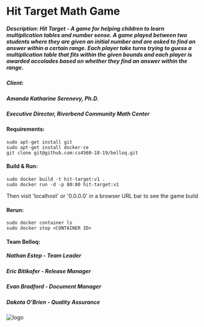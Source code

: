# Hit Target Math Game

##### Description: Hit Target - A game for helping children to learn multiplication tables and number sense. A game played between two students where they are given an initial number and are asked to find an answer within a certain range. Each player take turns trying to guess a multiplication table that fits within the given bounds and each player is awarded accolades based on whether they find an answer within the range.

##### Client:  
##### Amanda Katharine Serenevy, Ph.D.
##### Executive Director, Riverbend Community Math Center  

#### Requirements:

    sudo apt-get install git
    sudo apt-get install docker-ce
    git clone git@github.com:cs4560-18-19/belloq.git

#### Build & Run:

    sudo docker build -t hit-target:v1 .
    sudo docker run -d -p 80:80 hit-target:v1

Then visit 'localhost' or '0.0.0.0' in a browser URL bar to see the game build

#### Rerun:

    sudo docker container ls
    sudo docker stop <CONTAINER ID>

#### Team Belloq:  
##### Nathan Estep - Team Leader  
##### Eric Bitikofer - Release Manager  
##### Evan Bradford - Document Manager  
##### Dakota O'Brien - Quality Assurance  

![logo](https://github.com/cs4560-18-19/belloq/blob/master/Belloq%20door.jpg)
